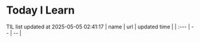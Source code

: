 # Today I Learn 
TIL list updated at 2025-05-05 02:41:17
| name | url | updated time |
| :--- | -- | -- |
